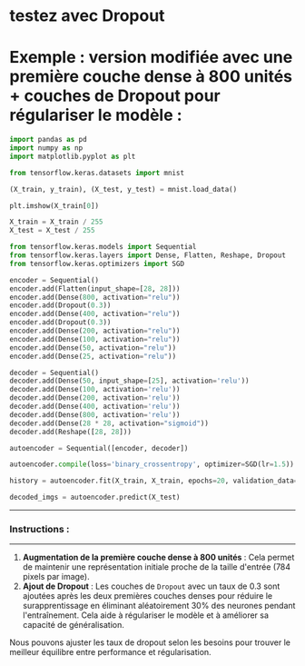 # testez avec Dropout


# Exemple : version modifiée avec une première couche dense à 800 unités + couches de Dropout pour régulariser le modèle :

```python
import pandas as pd
import numpy as np
import matplotlib.pyplot as plt

from tensorflow.keras.datasets import mnist

(X_train, y_train), (X_test, y_test) = mnist.load_data()

plt.imshow(X_train[0])

X_train = X_train / 255
X_test = X_test / 255

from tensorflow.keras.models import Sequential
from tensorflow.keras.layers import Dense, Flatten, Reshape, Dropout
from tensorflow.keras.optimizers import SGD

encoder = Sequential()
encoder.add(Flatten(input_shape=[28, 28]))
encoder.add(Dense(800, activation="relu"))
encoder.add(Dropout(0.3))
encoder.add(Dense(400, activation="relu"))
encoder.add(Dropout(0.3))
encoder.add(Dense(200, activation="relu"))
encoder.add(Dense(100, activation="relu"))
encoder.add(Dense(50, activation="relu"))
encoder.add(Dense(25, activation="relu"))

decoder = Sequential()
decoder.add(Dense(50, input_shape=[25], activation='relu'))
decoder.add(Dense(100, activation='relu'))
decoder.add(Dense(200, activation='relu'))
decoder.add(Dense(400, activation='relu'))
decoder.add(Dense(800, activation='relu'))
decoder.add(Dense(28 * 28, activation="sigmoid"))
decoder.add(Reshape([28, 28]))

autoencoder = Sequential([encoder, decoder])

autoencoder.compile(loss='binary_crossentropy', optimizer=SGD(lr=1.5))

history = autoencoder.fit(X_train, X_train, epochs=20, validation_data=(X_test, X_test))

decoded_imgs = autoencoder.predict(X_test)
```
------
### Instructions :
-----

1. **Augmentation de la première couche dense à 800 unités** : Cela permet de maintenir une représentation initiale proche de la taille d'entrée (784 pixels par image).
2. **Ajout de Dropout** : Les couches de `Dropout` avec un taux de 0.3 sont ajoutées après les deux premières couches denses pour réduire le surapprentissage en éliminant aléatoirement 30% des neurones pendant l'entraînement. Cela aide à régulariser le modèle et à améliorer sa capacité de généralisation.

Nous pouvons ajuster les taux de dropout selon les besoins pour trouver le meilleur équilibre entre performance et régularisation.

